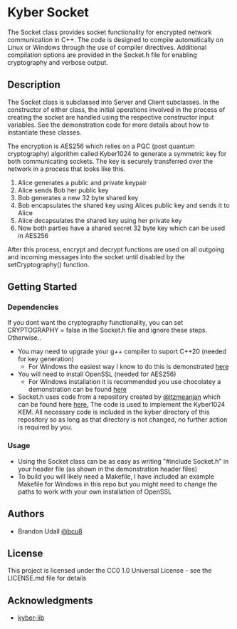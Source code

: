 # Kyber Socket

The Socket class provides socket functionality for encrypted network communication in C++. The code is designed to compile automatically on Linux or Windows through the use of compiler directives. Additional compilation options are provided in the Socket.h file for enabling cryptography and verbose output. 

## Description

The Socket class is subclassed into Server and Client subclasses. In the constructor of either class, the initial operations involved in the process of creating the socket are handled using the respective constructor input variables. See the demonstration code for more details about how to instantiate these classes.

The encryption is AES256 which relies on a PQC (post quantum cryptography) algorithm called Kyber1024 to generate a symmetric key for both communicating sockets. The key is securely transferred over the network in a process that looks like this.
1. Alice generates a public and private keypair 
2. Alice sends Bob her public key
3. Bob generates a new 32 byte shared key
4. Bob encapsulates the shared key using Alices public key and sends it to Alice
5. Alice decapsulates the shared key using her private key
6. Now both parties have a shared secret 32 byte key which can be used in AES256 

After this process, encrypt and decrypt functions are used on all outgoing and incoming messages into the socket until disabled by the setCryptography() function.

## Getting Started

### Dependencies
If you dont want the cryptography functionality, you can set CRYPTOGRAPHY = false in the Socket.h file and ignore these steps. Otherwise..
* You may need to upgrade your g++ compiler to suport C++20 (needed for key generation)
	* For Windows the easiest way I know to do this is demonstrated [here](https://www.youtube.com/watch?v=BzuxGrjMDlI&ab_channel=DeepBhuinya) 
* You will need to install OpenSSL (needed for AES256)
	* For Windows installation it is recommended you use chocolatey a demonstration can be found [here](https://www.youtube.com/watch?v=DadOJjiX_IA&ab_channel=Monir) 
* Socket.h uses code from a repository created by [@itzmeanjan](https://github.com/itzmeanjan) which can be found here [here.](https://github.com/itzmeanjan/kyber)  The code is used to implement the Kyber1024 KEM. All necessary code is included in the kyber directory of this repository so as long as that directory is not changed, no further action is required by you.

### Usage

* Using the Socket class can be as easy as writing "#include Socket.h" in your header file (as shown in the demonstration header files)
* To build you will likely need a Makefile, I have included an example Makefile for Windows in this repo but you might need to change the paths to work with your own installation of OpenSSL

## Authors

* Brandon Udall [@bcu8](https://github.com/bcu8)

## License

This project is licensed under the CC0 1.0 Universal License - see the LICENSE.md file for details

## Acknowledgments

* [kyber-lib](https://github.com/itzmeanjan/kyber)
